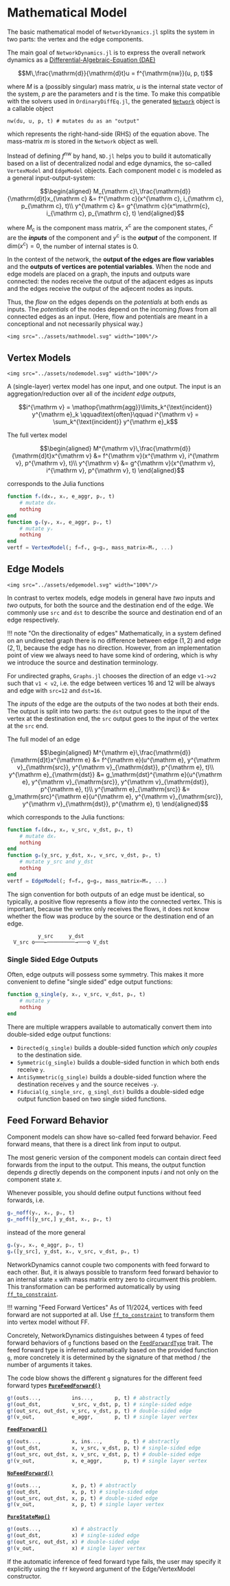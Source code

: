 # Mathematical Model
The basic mathematical model of `NetworkDynamics.jl` splits the system in two parts: the vertex and
the edge components.

The main goal of `NetworkDynamics.jl` is to express the overall network dynamics as a
[Differential-Algebraic-Equation (DAE)](https://mathworld.wolfram.com/Differential-AlgebraicEquation.html)

```math
M\,\frac{\mathrm{d}}{\mathrm{d}t}u = f^{\mathrm{nw}}(u, p, t)
```
where $M$ is a (possibly singular) mass matrix, $u$ is the internal state vector of the system, $p$ are the parameters
and $t$ is the time.
To make this compatible with the solvers used in `OrdinaryDiffEq.jl`, the generated
[`Network`](@ref) object is a callable object
```
nw(du, u, p, t) # mutates du as an "output"
```
which represents the right-hand-side (RHS) of the equation above. The mass-matrix $m$ is stored in the `Network` object as well.

Instead of defining $f^{\mathrm{nw}}$ by hand, `ND.jl` helps you to build it automatically based on a list of 
decentralized nodal and edge dynamics, the so-called `VertexModel` and `EdgeModel` objects. Each component model 
$\mathrm c$ is modeled as a general input-output-system:

```math
\begin{aligned}
M_{\mathrm c}\,\frac{\mathrm{d}}{\mathrm{d}t}x_{\mathrm c} &= f^{\mathrm c}(x^{\mathrm c}, i_{\mathrm c}, p_{\mathrm c}, t)\\
y^{\mathrm c} &= g^{\mathrm c}(x^\mathrm{c}, i_{\mathrm c}, p_{\mathrm c}, t)
\end{aligned}
```

where $M_{\mathrm{c}}$ is the component mass matrix, $x^{\mathrm c}$ are the component states, $i^{\mathrm c}$ are the
***inputs*** of the component and $y^{\mathrm c}$ is the ***output*** of the component.
If $\mathrm{dim}(x^{\mathrm{c}}) = 0$, the number of internal states is 0.

In the context of the network, the **output of the edges are flow variables** and the **outputs of vertices are 
potential variables**.
When the node and edge models are placed on a graph, the inputs and outputs ware connected: the nodes receive the output of the
adjacent edges as inputs and the edges receive the output of the adjecent nodes as inputs.

Thus, the *flow* on the edges depends on the *potentials* at both ends as inputs. The *potentials* of the nodes depend on the 
incoming *flows* from all connected edges as an input. (Here, flow and potentials are meant in a conceptional and not 
necessarily physical way.)

```@raw html
<img src="../assets/mathmodel.svg" width="100%"/>
```

## Vertex Models
```@raw html
<img src="../assets/nodemodel.svg" width="100%"/>
``` 
A (single-layer) vertex model has one input, and one output.
The input is an aggregation/reduction over all of the *incident edge outputs*,
```math
i^{\mathrm v} = \mathop{\mathrm{agg}}\limits_k^{\text{incident}} y^{\mathrm e}_k \qquad\text{often}\qquad
i^{\mathrm v} = \sum_k^{\text{incident}} y^{\mathrm e}_k
```
The full vertex model
```math
\begin{aligned}
M^{\mathrm v}\,\frac{\mathrm{d}}{\mathrm{d}t}x^{\mathrm v} &= f^{\mathrm v}(x^{\mathrm v}, i^{\mathrm v}, p^{\mathrm v}, t)\\
y^{\mathrm v} &= g^{\mathrm v}(x^{\mathrm v}, i^{\mathrm v}, p^{\mathrm v}, t)
\end{aligned}
```
corresponds to the Julia functions
```julia
function fᵥ(dxᵥ, xᵥ, e_aggr, pᵥ, t)
    # mutate dxᵥ
    nothing
end
function gᵥ(yᵥ, xᵥ, e_aggr, pᵥ, t)
    # mutate yᵥ
    nothing
end
vertf = VertexModel(; f=fᵥ, g=gᵥ, mass_matrix=Mᵥ, ...)
```

## Edge Models
```@raw html
<img src="../assets/edgemodel.svg" width="100%"/>
``` 
In contrast to vertex models, edge models in general have *two* inputs and *two* outputs, for both the source and the 
destination end of the edge. We commonly use `src` and `dst` to describe the source and destination end of an edge 
respectively. 

!!! note "On the directionality of edges"
    Mathematically, in a system defined on an undirected graph there is no difference between edge $(1,2)$ and 
    edge $(2,1)$, because the edge has no direction. However, from an implementation point of view we always need to have 
    some kind of ordering, which is why we introduce the source and destination terminology. 

For undirected graphs, `Graphs.jl` chooses the direction of an edge `v1->v2` such that `v1 < v2`, i.e. the edge between vertices 16 and 12 will be always and edge with `src=12` and `dst=16`.

The *inputs* of the edge are the outputs of the two nodes at both their ends. The output is split into two parts:
the `dst` output goes to the input of the vertex at the destination end, the `src` output goes to the input of the 
vertex at the `src` end.

The full model of an edge
```math
\begin{aligned}
M^{\mathrm e}\,\frac{\mathrm{d}}{\mathrm{d}t}x^{\mathrm e} &= f^{\mathrm e}(u^{\mathrm e}, y^{\mathrm v}_{\mathrm{src}}, y^{\mathrm v}_{\mathrm{dst}}, p^{\mathrm e}, t)\\
y^{\mathrm e}_{\mathrm{dst}} &= g_\mathrm{dst}^{\mathrm e}(u^{\mathrm e}, y^{\mathrm v}_{\mathrm{src}}, y^{\mathrm v}_{\mathrm{dst}}, p^{\mathrm e}, t)\\
y^{\mathrm e}_{\mathrm{src}} &= g_\mathrm{src}^{\mathrm e}(u^{\mathrm e}, y^{\mathrm v}_{\mathrm{src}}, y^{\mathrm v}_{\mathrm{dst}}, p^{\mathrm e}, t)
\end{aligned}
```
which corresponds to the Julia functions:
```julia
function fₑ(dxₑ, xₑ, v_src, v_dst, pₑ, t)
    # mutate dxᵥ
    nothing
end
function gₑ(y_src, y_dst, xᵥ, v_src, v_dst, pₑ, t)
    # mutate y_src and y_dst
    nothing
end
vertf = EdgeModel(; f=fₑ, g=gₑ, mass_matrix=Mₑ, ...)
```

The sign convention for both outputs of an edge must be identical, so typically, a positive flow represents a flow 
*into* the connected vertex. This is important, because the vertex only receives the flows, it does not know whether 
the flow was produce by the source or the destination end of an edge.
```
          y_src     y_dst 
  V_src o───←─────────→───o V_dst

```


### Single Sided Edge Outputs
Often, edge outputs will possess some symmetry. This makes it more convenient to define
"single sided" edge output functions:
```julia
function g_single(y, xᵥ, v_src, v_dst, pₑ, t)
    # mutate y
    nothing
end
```
There are multiple wrappers available to automatically convert them into double-sided edge
output functions:

- `Directed(g_single)` builds a double-sided function *which only couples* to the destination side.
- `Symmetric(g_single)` builds a double-sided function in which both ends receive `y`.
- `AntiSymmetric(g_single)` builds a double-sided function where the destination receives `y` and the source receives `-y`.
- `Fiducial(g_single_src, g_singl_dst)` builds a double-sided edge output function based on two single sided functions.

## Feed Forward Behavior
Component models can show have so-called feed forward behavior. Feed forward means, that there is a direct link from input to output.

The most generic version of the component models can contain direct feed forwards from the input to the output.
This means, the output function depends $g$ directly depends on the component inputs $i$ and not only on the component state $x$.

Whenever possible, you should define output functions without feed forwards, i.e.
```julia
gᵥ_noff(yᵥ, xᵥ, pᵥ, t)
gₑ_noff([y_src,] y_dst, xᵥ, pₑ, t)
```
instead of the more general
```julia
gᵥ(yᵥ, xᵥ, e_aggr, pᵥ, t)
gₑ([y_src], y_dst, xᵥ, v_src, v_dst, pₑ, t)
```

NetworkDynamics cannot couple two components with feed forward to each other.
But, it is always possible to transform feed forward behavior to an internal state `x` with mass matrix entry zero to 
circumvent this problem. This transformation can be performed automatically by using [`ff_to_constraint`](@ref).


!!! warning "Feed Forward Vertices"
As of 11/2024, vertices with feed forward are not supported at all. Use [`ff_to_constraint`](@ref) to transform them 
into vertex model without FF.

Concretely, NetworkDynamics distinguishes between 4 types of feed forward behaviors of `g` functions based on the 
[`FeedForwardType`](@ref) trait.
The feed forward type is inferred automatically based on the provided function `g`, more concretely it is determined by the signature of that method / the number of arguments it takes.

The code blow shows the different `g` signatures for the different feed forward types
**[`PureFeedForward()`](@ref)**
```julia
g!(outs...,          ins...,       p, t) # abstractly
g!(out_dst,          v_src, v_dst, p, t) # single-sided edge
g!(out_src, out_dst, v_src, v_dst, p, t) # double-sided edge
g!(v_out,            e_aggr,       p, t) # single layer vertex
```
**[`FeedForward()`](@ref)**
```julia
g!(outs...,          x, ins...,       p, t) # abstractly
g!(out_dst,          x, v_src, v_dst, p, t) # single-sided edge
g!(out_src, out_dst, x, v_src, v_dst, p, t) # double-sided edge
g!(v_out,            x, e_aggr,       p, t) # single layer vertex
```
**[`NoFeedForward()`](@ref)**
```julia
g!(outs...,          x, p, t) # abstractly
g!(out_dst,          x, p, t) # single-sided edge
g!(out_src, out_dst, x, p, t) # double-sided edge
g!(v_out,            x, p, t) # single layer vertex
```
**[`PureStateMap()`](@ref)**
```julia
g!(outs...,          x) # abstractly
g!(out_dst,          x) # single-sided edge
g!(out_src, out_dst, x) # double-sided edge
g!(v_out,            x) # single layer vertex
```

If the automatic inference of feed forward type fails, the user may specify it explicitly using the `ff` keyword argument of the Edge/VertexModel constructor.
